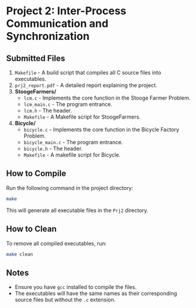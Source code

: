# Project 2: Inter-Process Communication and Synchronization

## Submitted Files

1. `Makefile` - A build script that compiles all C source files into executables.
2. `prj2_report.pdf` - A detailed report explaining the project.
3. **StoogeFarmers/**
   - `lcm.c` - Implements the core function in the Stooge Farmer Problem.
   - `lcm_main.c` - The program entrance.
   - `lcm.h` - The header.
   - `Makefile` - A Makefile script for StoogeFarmers.
4. **Bicycle/**
   - `bicycle.c` - Implements the core function in the Bicycle Factory Problem.
   - `bicycle_main.c` - The program entrance.
   - `bicycle.h` - The header.
   - `Makefile` - A makefile script for Bicycle.

## How to Compile
Run the following command in the project directory:
```sh
make
```
This will generate all executable files in the `Prj2` directory.

## How to Clean
To remove all compiled executables, run:
```sh
make clean
```

## Notes
- Ensure you have `gcc` installed to compile the files.
- The executables will have the same names as their corresponding source files but without the `.c` extension.